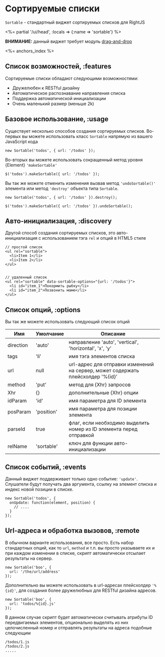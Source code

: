 # Сортируемые списки

`Sortable` - стандартный виджет сортируемых списков для RightJS

<%= partial '/ui/head', :locals => {:name => 'sortable'} %>

__ВНИМАНИЕ:__ данный виджет требует модуль [drag-and-drop](/goods/drag-and-drop)


<%= anchors_index %>


## Список возможностей, :features

Сортируемые списки обладают следующими возможностями:

* Дружелюбен к RESTful дизайну
* Автоматическое распознавание направления списка
* Поддержка автоматической инициализации
* Очень маленький размер (меньше 2k)


## Базовое использование, :usage

Существует несколько способов создания сортируемых списков. Во-первых вы можете
использовать класс `Sortable` напрямую из вашего JavaScript кода

    new Sortable('todos', { url: '/todos' });

Во-вторых вы можете использовать сокращенный метод уровня {Element}  `'makeSortable'`

    $('todos').makeSortable({ url: '/todos' });

Вы так же можете отменить изменения вызвав метод `'undoSortable()'` элемента
или метод `'destroy'` объекта типа `Sortable`.

    new Sortable('todos', { url: '/todos' }).destroy();

    $('todos').makeSortable({ url: '/todos' }).undoSortable();


## Авто-инициализация, :discovery

Другой способ создания сортируемых списков, это авто-инициализация с использованием
тэга `rel` и опций в HTML5 стиле

    // простой список
    <ul rel="sortable">
      <li>Item 1</li>
      <li>Item 2</li>
    </ul>


    // удаленный список
    <ul rel="sortable" data-sortable-options="{url: '/todos'}">
      <li id="item_1">Покормить рыбку</li>
      <li id="item_2">Позвонить маме</li>
    </ul>


## Список опций, :options

Вы так же можете использовать следующий список опций
  
Имя       | Умолчание  | Описание
----------|------------|---------------------------------------------------------------------
direction | 'auto'     | направление 'auto', 'vertical', 'horizontal', 'x', 'y'
tags      | 'li'       | имя тэга элементов списка
url       | null       | url-адрес для отправки изменений на сервер, может содержать плейсхолдер '%{id}'
method    | 'put'      | метод для {Xhr} запросов
Xhr       | {}         | дополнительные {Xhr} опции
idParam   | 'id'       | имя параметра для ID элемента
posParam  | 'position' | имя параметра для позиции элемента
parseId   | true       | флаг, если необходимо выделить номер из ID элемента перед отправкой
relName   | 'sortable' | ключ для функции авто-инициализации


## Список событий, :events

Данный виджет поддерживает только одно событие: `'update'`. Слушатели будут получать два
аргумента, ссылку на элемент списка и индекс новой позиции в списке.

    new Sortable('todos', {
      onUpdate: function(element, position) {
        // ....
      }
    });


## Url-адреса и обработка вызовов, :remote

В обычном варианте использования, все просто. Есть набор стандартных опций, как то `url`, `method`
и т.п. вы просто указываете их и при каждом изменении в списке, скрипт автоматически отсылает
результаты на сервер.
    
    new Sortable('boo', {
      url: '/the/url/address'
    });

Дополнительно вы можете использовать в url-адресах плейсхолдер `'%{id}'`, для создания более
дружелюбных для RESTful дизайна адресов.

    new Sortable('boo', {
      url: 'todos/%{id}.js'
    });

В данном случае скрипт будет автоматически считывать атрибуты ID передвигаемых элементов,
опционально выделять из них целочисленный номер и отправлять результаты на адреса подобные
следующим

    /todos/1.js
    /todos/2.js
    .....
